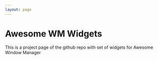 ```yaml
---
layout: page
---
```


# Awesome WM Widgets

This is a project page of the github repo with set of widgets for Awesome Window Manager
